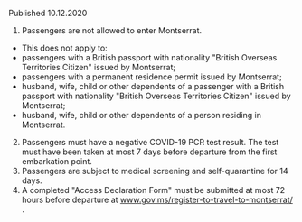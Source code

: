 Published 10.12.2020
1. Passengers are not allowed to enter Montserrat.
- This does not apply to:
- passengers with a British passport with nationality "British Overseas Territories Citizen" issued by Montserrat;
- passengers with a permanent residence permit issued by Montserrat;
- husband, wife, child or other dependents of a passenger with a British passport with nationality "British Overseas Territories Citizen" issued by Montserrat;
- husband, wife, child or other dependents of a person residing in Montserrat.
2. Passengers must have a negative COVID-19 PCR test result. The test must have been taken at most 7 days before departure from the first embarkation point.
3. Passengers are subject to medical screening and self-quarantine for 14 days.
4. A completed "Access Declaration Form" must be submitted at most 72 hours before departure at <a href="http://www.gov.ms/register-to-travel-to-montserrat/">www.gov.ms/register-to-travel-to-montserrat/</a> .

